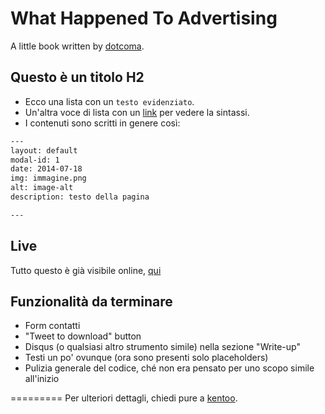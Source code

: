 What Happened To Advertising
=========================

A little book written by [dotcoma](http://dotcoma.it).

## Questo è un titolo H2
 - Ecco una lista con un `testo evidenziato`.
 - Un'altra voce di lista con un [link](http://google.com/) per vedere la sintassi.
 - I contenuti sono scritti in genere così:
```txt
---
layout: default
modal-id: 1
date: 2014-07-18
img: immagine.png
alt: image-alt
description: testo della pagina

---
```

## Live
Tutto questo è già visibile online, [qui](http://dotcoma.github.io/)

## Funzionalità da terminare
- Form contatti
- "Tweet to download" button
- Disqus (o qualsiasi altro strumento simile) nella sezione "Write-up"
- Testi un po' ovunque (ora sono presenti solo placeholders)
- Pulizia generale del codice, ché non era pensato per uno scopo simile all'inizio

=========
Per ulteriori dettagli, chiedi pure a [kentoo](http://margiovanni.com).
